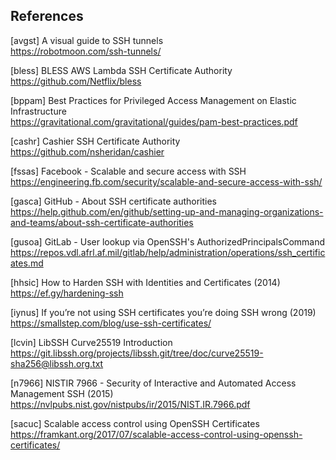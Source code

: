 ## References

[avgst] A visual guide to SSH tunnels  
<https://robotmoon.com/ssh-tunnels/>

[bless] BLESS AWS Lambda SSH Certificate Authority  
https://github.com/Netflix/bless

[bppam] Best Practices for Privileged Access Management on Elastic Infrastructure  
https://gravitational.com/gravitational/guides/pam-best-practices.pdf

[cashr] Cashier SSH Certificate Authority  
https://github.com/nsheridan/cashier

[fssas] Facebook - Scalable and secure access with SSH  
https://engineering.fb.com/security/scalable-and-secure-access-with-ssh/

[gasca] GitHub - About SSH certificate authorities  
https://help.github.com/en/github/setting-up-and-managing-organizations-and-teams/about-ssh-certificate-authorities

[gusoa] GitLab - User lookup via OpenSSH's AuthorizedPrincipalsCommand  
https://repos.vdl.afrl.af.mil/gitlab/help/administration/operations/ssh_certificates.md

[hhsic] How to Harden SSH with Identities and Certificates (2014)  
https://ef.gy/hardening-ssh

[iynus] If you’re not using SSH certificates you’re doing SSH wrong (2019)  
https://smallstep.com/blog/use-ssh-certificates/

[lcvin] LibSSH Curve25519 Introduction  
https://git.libssh.org/projects/libssh.git/tree/doc/curve25519-sha256@libssh.org.txt

[n7966] NISTIR 7966 - Security of Interactive and Automated Access Management SSH (2015)  
https://nvlpubs.nist.gov/nistpubs/ir/2015/NIST.IR.7966.pdf

[sacuc] Scalable access control using OpenSSH Certificates  
https://framkant.org/2017/07/scalable-access-control-using-openssh-certificates/

